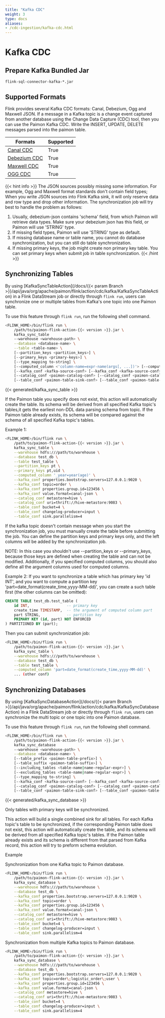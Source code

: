 ```yaml
---
title: "Kafka CDC"
weight: 3
type: docs
aliases:
- /cdc-ingestion/kafka-cdc.html
---
```

<!--
Licensed to the Apache Software Foundation (ASF) under one
or more contributor license agreements.  See the NOTICE file
distributed with this work for additional information
regarding copyright ownership.  The ASF licenses this file
to you under the Apache License, Version 2.0 (the
"License"); you may not use this file except in compliance
with the License.  You may obtain a copy of the License at

  http://www.apache.org/licenses/LICENSE-2.0

Unless required by applicable law or agreed to in writing,
software distributed under the License is distributed on an
"AS IS" BASIS, WITHOUT WARRANTIES OR CONDITIONS OF ANY
KIND, either express or implied.  See the License for the
specific language governing permissions and limitations
under the License.
-->

# Kafka CDC

## Prepare Kafka Bundled Jar

```
flink-sql-connector-kafka-*.jar
```

## Supported Formats
Flink provides several Kafka CDC formats: Canal, Debezium, Ogg and Maxwell JSON.
If a message in a Kafka topic is a change event captured from another database using the Change Data Capture (CDC) tool, then you can use the Paimon Kafka CDC. Write the INSERT, UPDATE, DELETE messages parsed into the paimon table.
<table class="table table-bordered">
    <thead>
      <tr>
        <th class="text-left">Formats</th>
        <th class="text-left">Supported</th>
      </tr>
    </thead>
    <tbody>
        <tr>
         <td><a href="https://nightlies.apache.org/flink/flink-docs-stable/docs/connectors/table/formats/canal/">Canal CDC</a></td>
          <td>True</td>
        </tr>
        <tr>
         <td><a href="https://nightlies.apache.org/flink/flink-docs-stable/docs/connectors/table/formats/debezium/">Debezium CDC</a></td>
         <td>True</td>
        </tr>
        <tr>
         <td><a href="https://nightlies.apache.org/flink/flink-docs-stable/docs/connectors/table/formats/maxwell/ >}}">Maxwell CDC</a></td>
        <td>True</td>
        </tr>
        <tr>
         <td><a href="https://nightlies.apache.org/flink/flink-docs-stable/docs/connectors/table/formats/ogg/">OGG CDC</a></td>
        <td>True</td>
        </tr>
    </tbody>
</table>

{{< hint info >}}
The JSON sources possibly missing some information. For example, Ogg and Maxwell format standards don't contain field 
types; When you write JSON sources into Flink Kafka sink, it will only reserve data and row type and drop other information. 
The synchronization job will try best to handle the problem as follows:
1. Usually, debezium-json contains 'schema' field, from which Paimon will retrieve data types. Make sure your debezium 
json has this field, or Paimon will use 'STRING' type.
2. If missing field types, Paimon will use 'STRING' type as default. 
3. If missing database name or table name, you cannot do database synchronization, but you can still do table synchronization.
4. If missing primary keys, the job might create non primary key table. You can set primary keys when submit job in table 
synchronization.
{{< /hint >}}

## Synchronizing Tables

By using [KafkaSyncTableAction](/docs/{{< param Branch >}}/api/java/org/apache/paimon/flink/action/cdc/kafka/KafkaSyncTableAction) in a Flink DataStream job or directly through `flink run`, users can synchronize one or multiple tables from Kafka's one topic into one Paimon table.

To use this feature through `flink run`, run the following shell command.

```bash
<FLINK_HOME>/bin/flink run \
    /path/to/paimon-flink-action-{{< version >}}.jar \
    kafka_sync_table
    --warehouse <warehouse-path> \
    --database <database-name> \
    --table <table-name> \
    [--partition_keys <partition_keys>] \
    [--primary_keys <primary-keys>] \
    [--type_mapping to-string] \
    [--computed_column <'column-name=expr-name(args[, ...])'> [--computed_column ...]] \
    [--kafka_conf <kafka-source-conf> [--kafka_conf <kafka-source-conf> ...]] \
    [--catalog_conf <paimon-catalog-conf> [--catalog_conf <paimon-catalog-conf> ...]] \
    [--table_conf <paimon-table-sink-conf> [--table_conf <paimon-table-sink-conf> ...]]
```

{{< generated/kafka_sync_table >}}

If the Paimon table you specify does not exist, this action will automatically create the table. Its schema will be derived from all specified Kafka topic's tables,it gets the earliest non-DDL data parsing schema from topic. If the Paimon table already exists, its schema will be compared against the schema of all specified Kafka topic's tables.

Example 1:

```bash
<FLINK_HOME>/bin/flink run \
    /path/to/paimon-flink-action-{{< version >}}.jar \
    kafka_sync_table \
    --warehouse hdfs:///path/to/warehouse \
    --database test_db \
    --table test_table \
    --partition_keys pt \
    --primary_keys pt,uid \
    --computed_column '_year=year(age)' \
    --kafka_conf properties.bootstrap.servers=127.0.0.1:9020 \
    --kafka_conf topic=order \
    --kafka_conf properties.group.id=123456 \
    --kafka_conf value.format=canal-json \
    --catalog_conf metastore=hive \
    --catalog_conf uri=thrift://hive-metastore:9083 \
    --table_conf bucket=4 \
    --table_conf changelog-producer=input \
    --table_conf sink.parallelism=4
```

If the kafka topic doesn't contain message when you start the synchronization job, you must manually create the table
before submitting the job. You can define the partition keys and primary keys only, and the left columns will be added
by the synchronization job.

NOTE: In this case you shouldn't use --partition_keys or --primary_keys, because those keys are defined when creating
the table and can not be modified. Additionally, if you specified computed columns, you should also define all the argument
columns used for computed columns.

Example 2:
If you want to synchronize a table which has primary key 'id INT', and you want to compute a partition key 'part=date_format(create_time,yyyy-MM-dd)',
you can create a such table first (the other columns can be omitted):

```sql
CREATE TABLE test_db.test_table (
    id INT,                 -- primary key
    create_time TIMESTAMP,  -- the argument of computed column part
    part STRING,            -- partition key
    PRIMARY KEY (id, part) NOT ENFORCED
) PARTITIONED BY (part);
```

Then you can submit synchronization job:

```bash
<FLINK_HOME>/bin/flink run \
    /path/to/paimon-flink-action-{{< version >}}.jar \
    kafka_sync_table \
    --warehouse hdfs:///path/to/warehouse \
    --database test_db \
    --table test_table \
    --computed_column 'part=date_format(create_time,yyyy-MM-dd)' \
    ... (other conf)
```

## Synchronizing Databases

By using [KafkaSyncDatabaseAction](/docs/{{< param Branch >}}/api/java/org/apache/paimon/flink/action/cdc/kafka/KafkaSyncDatabaseAction) in a Flink DataStream job or directly through `flink run`, users can synchronize the multi topic or one topic into one Paimon database.

To use this feature through `flink run`, run the following shell command.

```bash
<FLINK_HOME>/bin/flink run \
    /path/to/paimon-flink-action-{{< version >}}.jar \
    kafka_sync_database
    --warehouse <warehouse-path> \
    --database <database-name> \
    [--table_prefix <paimon-table-prefix>] \
    [--table_suffix <paimon-table-suffix>] \
    [--including_tables <table-name|name-regular-expr>] \
    [--excluding_tables <table-name|name-regular-expr>] \
    [--type_mapping to-string] \
    [--kafka_conf <kafka-source-conf> [--kafka_conf <kafka-source-conf> ...]] \
    [--catalog_conf <paimon-catalog-conf> [--catalog_conf <paimon-catalog-conf> ...]] \
    [--table_conf <paimon-table-sink-conf> [--table_conf <paimon-table-sink-conf> ...]]
```

{{< generated/kafka_sync_database >}}

Only tables with primary keys will be synchronized.

This action will build a single combined sink for all tables. For each Kafka topic's table to be synchronized, if the
corresponding Paimon table does not exist, this action will automatically create the table, and its schema will be derived
from all specified Kafka topic's tables. If the Paimon table already exists and its schema is different from that parsed
from Kafka record, this action will try to preform schema evolution.

Example

Synchronization from one Kafka topic to Paimon database.

```bash
<FLINK_HOME>/bin/flink run \
    /path/to/paimon-flink-action-{{< version >}}.jar \
    kafka_sync_database \
    --warehouse hdfs:///path/to/warehouse \
    --database test_db \
    --kafka_conf properties.bootstrap.servers=127.0.0.1:9020 \
    --kafka_conf topic=order \
    --kafka_conf properties.group.id=123456 \
    --kafka_conf value.format=canal-json \
    --catalog_conf metastore=hive \
    --catalog_conf uri=thrift://hive-metastore:9083 \
    --table_conf bucket=4 \
    --table_conf changelog-producer=input \
    --table_conf sink.parallelism=4
```

Synchronization from multiple Kafka topics to Paimon database.

```bash
<FLINK_HOME>/bin/flink run \
    /path/to/paimon-flink-action-{{< version >}}.jar \
    kafka_sync_database \
    --warehouse hdfs:///path/to/warehouse \
    --database test_db \
    --kafka_conf properties.bootstrap.servers=127.0.0.1:9020 \
    --kafka_conf topic=order\;logistic_order\;user \
    --kafka_conf properties.group.id=123456 \
    --kafka_conf value.format=canal-json \
    --catalog_conf metastore=hive \
    --catalog_conf uri=thrift://hive-metastore:9083 \
    --table_conf bucket=4 \
    --table_conf changelog-producer=input \
    --table_conf sink.parallelism=4
```
